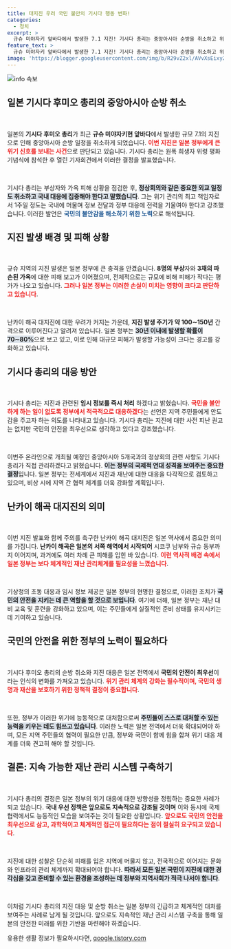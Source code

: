 ```yaml
---
title: 대지진 우려 국민 불안의 기시다 행동 변화!
categories:
  - 정치
excerpt: >
  규슈 미야자키 앞바다에서 발생한 7.1 지진! 기시다 총리는 중앙아시아 순방을 취소하고 위기 관리에 전력한다고 발표했습니다. 일본 정부, 난카이 해곡 대지진 가능성을 경고하며 국민의 불안을 덜기 위해 긴급 대응에 나섭니다. 클릭해 더 알아보세요!
feature_text: >
  규슈 미야자키 앞바다에서 발생한 7.1 지진! 기시다 총리는 중앙아시아 순방을 취소하고 위기 관리에 전력한다고 발표했습니다. 일본 정부, 난카이 해곡 대지진 가능성을 경고하며 국민의 불안을 덜기 위해 긴급 대응에 나섭니다. 클릭해 더 알아보세요!
image: 'https://blogger.googleusercontent.com/img/b/R29vZ2xl/AVvXsEixyZcFfHzMRdzZMjFBmAUKJYCLCGyLL1o632UiGVXcaFdKo_bkvkuCioo0uUKlGfBVcT3P84aROyZIXSBEx3Aw5nCQ3pTgDom1WDC4m8eifvWiAmWEEVb4x6G_l8C0QH225ldMjyaFvpxGEBGNO37VmDTDMHGhJPq73UglMfDca1-0aw/s1600/blogspot.png'
---
```


<p><img src="https://blogger.googleusercontent.com/img/b/R29vZ2xl/AVvXsEixyZcFfHzMRdzZMjFBmAUKJYCLCGyLL1o632UiGVXcaFdKo_bkvkuCioo0uUKlGfBVcT3P84aROyZIXSBEx3Aw5nCQ3pTgDom1WDC4m8eifvWiAmWEEVb4x6G_l8C0QH225ldMjyaFvpxGEBGNO37VmDTDMHGhJPq73UglMfDca1-0aw/s1600/blogspot.png" alt="info 속보" /></p>

<h2 data-ke-size="size26">일본 기시다 후미오 총리의 중앙아시아 순방 취소</h2>

<p data-ke-size="size16">&nbsp;</p> 

<p>일본의 <b>기시다 후미오 총리</b>가 최근 <b>규슈 미야자키현 앞바다</b>에서 발생한 규모 7.1의 지진으로 인해 중앙아시아 순방 일정을 취소하게 되었습니다. <b><span style="color: #ee2323;">이번 지진은 일본 정부에게 큰 위기 신호를 보내는 사건</span></b>으로 판단되고 있습니다. 기시다 총리는 원폭 희생자 위령 평화 기념식에 참석한 후 열린 기자회견에서 이러한 결정을 발표했습니다.</p>

<p data-ke-size="size16">&nbsp;</p> 

<p>기시다 총리는 부상자와 가옥 피해 상황을 점검한 후, <b><span style="background-color: #21538527;">정상회의와 같은 중요한 외교 일정도 취소하고 국내 대응에 집중해야 한다고 말했습니다</span></b>. 그는 위기 관리의 최고 책임자로서 1주일 정도는 국내에 머물며 정보 전달과 정부 대응에 전력을 기울여야 한다고 강조했습니다. 이러한 발언은 <b><span style="color: #1a5490;">국민의 불안감을 해소하기 위한 노력</span></b>으로 해석됩니다. </p>

<h2 data-ke-size="size26">지진 발생 배경 및 피해 상황</h2>

<p data-ke-size="size16">&nbsp;</p> 

<p>규슈 지역의 지진 발생은 일본 정부에 큰 충격을 안겼습니다. <b>8명의 부상</b>자와 <b>3채의 파손된 가옥</b>에 대한 피해 보고가 이어졌으며, 전체적으로는 규모에 비해 피해가 작다는 평가가 나오고 있습니다. <b><span style="color: #ee2323;">그러나 일본 정부는 이러한 손실이 미치는 영향이 크다고 판단하고 있습니다</span></b>.</p>

<p data-ke-size="size16">&nbsp;</p> 

<p>난카이 해곡 대지진에 대한 우려가 커지는 가운데, <b>지진 발생 주기가 약 100∼150년</b> 간격으로 이루어진다고 알려져 있습니다. 일본 정부는 <b><span style="background-color: #21538527;">30년 이내에 발생할 확률이 70∼80%</tag></span></b>으로 보고 있고, 이로 인해 대규모 피해가 발생할 가능성이 크다는 경고를 강화하고 있습니다. </p>

<h2 data-ke-size="size26">기시다 총리의 대응 방안</h2>

<p data-ke-size="size16">&nbsp;</p> 

<p>기시다 총리는 지진과 관련된 <b>임시 정보를 즉시 처리</b> 하겠다고 밝혔습니다. <b><span style="color: #ee2323;">국민을 불안하게 하는 일이 없도록 정부에서 적극적으로 대응하겠다</span></b>는 선언은 지역 주민들에게 안도감을 주고자 하는 의도를 나타내고 있습니다. 기시다 총리는 지진에 대한 사전 피난 권고는 없지만 국민의 안전을 최우선으로 생각하고 있다고 강조했습니다.</p>

<p data-ke-size="size16">&nbsp;</p> 

<p>이번주 온라인으로 개최될 예정인 중앙아시아 5개국과의 정상회의 관련 사항도 기시다 총리가 직접 관리하겠다고 밝혔습니다. <b><span style="background-color: #21538527;">이는 정부의 국제적 연대 성격을 보여주는 중요한 결정</span></b>입니다. 일본 정부는 전세계에서 지진과 재난에 대한 대응을 다각적으로 검토하고 있으며, 비상 시에 지역 간 협력 체계를 더욱 강화할 계획입니다.</p>

<h2 data-ke-size="size26">난카이 해곡 대지진의 의미</h2>

<p data-ke-size="size16">&nbsp;</p> 

<p>이번 지진 발표와 함께 주의를 촉구한 난카이 해곡 대지진은 일본 역사에서 중요한 의미를 가집니다. <b>난카이 해곡은 일본의 서쪽 해역에서 시작되어</b> 시코쿠 남부와 규슈 동부까지 이어지며, 과거에도 여러 차례 큰 피해를 입힌 바 있습니다. <b><span style="color: #ee2323;">이런 역사적 배경 속에서 일본 정부는 보다 체계적인 재난 관리체계를 필요성을 느꼈습니다</span></b>. </p>

<p data-ke-size="size16">&nbsp;</p> 

<p>기상청의 초동 대응과 임시 정보 제공은 일본 정부의 현명한 결정으로, 이러한 조치가 <b><span style="background-color: #21538527;">국민의 안전을 지키는 데 큰 역할을 할 것으로 보입니다</span></b>. 여기에 더해, 일본 정부는 재난 대비 교육 및 훈련을 강화하고 있으며, 이는 주민들에게 실질적인 준비 상태를 유지시키는 데 기여하고 있습니다.</p>

<h2 data-ke-size="size26">국민의 안전을 위한 정부의 노력이 필요하다</h2>

<p data-ke-size="size16">&nbsp;</p> 

<p>기시다 후미오 총리의 순방 취소와 지진 대응은 일본 전역에서 <b>국민의 안전이 최우선</b>이라는 인식의 변화를 가져오고 있습니다. <b><span style="color: #ee2323;">위기 관리 체계의 강화는 필수적이며, 국민의 생명과 재산을 보호하기 위한 정책적 결정이 중요합니다</span></b>.</p>

<p data-ke-size="size16">&nbsp;</p> 

<p>또한, 정부가 이러한 위기에 능동적으로 대처함으로써 <b><span style="background-color: #21538527;">주민들이 스스로 대처할 수 있는 능력을 키우는 데도 힘쓰고 있습니다</span></b>. 이러한 노력은 일본 전역에서 더욱 확대되어야 하며, 모든 지역 주민들의 협력이 필요한 만큼, 정부와 국민이 함께 힘을 합쳐 위기 대응 체계를 더욱 견고히 해야 할 것입니다.</p>

<h2 data-ke-size="size26">결론: 지속 가능한 재난 관리 시스템 구축하기</h2>

<p data-ke-size="size16">&nbsp;</p> 

<p>기시다 총리의 결정은 일본 정부의 위기 대응에 대한 방향성을 정립하는 중요한 사례가 되고 있습니다. <b>국내 우선 정책은 앞으로도 지속적으로 강조될 것이며</b> 이와 동시에 국제 협력에서도 능동적인 모습을 보여주는 것이 필요한 상황입니다. <b><span style="color: #ee2323;">앞으로도 국민의 안전을 최우선으로 삼고, 과학적이고 체계적인 접근이 필요하다는 점이 절실히 요구되고 있습니다</span></b>.</p>

<p data-ke-size="size16">&nbsp;</p> 

<p>지진에 대한 성찰은 단순히 피해를 입은 지역에 머물지 않고, 전국적으로 이어지는 문화와 인프라의 관리 체계까지 확대되어야 합니다. <b><span style="background-color: #21538527;">따라서 모든 일본 국민이 지진에 대한 경각심을 갖고 준비할 수 있는 환경을 조성하는 데 정부와 지역사회가 적극 나서야 합니다</span></b>. </p>

<p data-ke-size="size16">&nbsp;</p> 

<p>이처럼 기시다 총리의 지진 대응 및 순방 취소는 일본 정부의 긴급하고 체계적인 대처를 보여주는 사례로 남게 될 것입니다. 앞으로도 지속적인 재난 관리 시스템 구축을 통해 일본의 안전한 미래를 위한 기반을 마련해야 하겠습니다.</p>
유용한 생활 정보가 필요하시다면, <a href="https://qoogle.tistory.com" rel="dofollow">qoogle.tistory.com</a>


